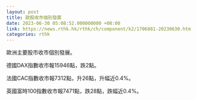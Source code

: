 ```yaml
---
layout: post
title: 歐股收市個別發展
date: 2023-06-30 05:08:52.000000000 +08:00
link: https://news.rthk.hk/rthk/ch/component/k2/1706881-20230630.htm
categories: rthk
---
```


歐洲主要股市收市個別發展。

德國DAX指數收市報15946點，跌2點。

法國CAC指數收市報7312點，升26點，升幅近0.4%。

英國富時100指數收市報7471點，跌28點，跌幅近0.4%。
